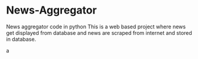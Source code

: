 # News-Aggregator
News aggregator code in python
This is a web based project where news get displayed from database and news are scraped from internet and stored in database.

a